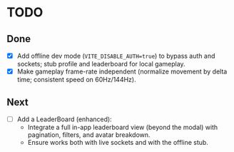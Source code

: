 # TODO

## Done
- [x] Add offline dev mode (`VITE_DISABLE_AUTH=true`) to bypass auth and sockets; stub profile and leaderboard for local gameplay.
- [x] Make gameplay frame-rate independent (normalize movement by delta time; consistent speed on 60Hz/144Hz).

## Next
- [ ] Add a LeaderBoard (enhanced):
  - Integrate a full in-app leaderboard view (beyond the modal) with pagination, filters, and avatar breakdown.
  - Ensure works both with live sockets and with the offline stub.

